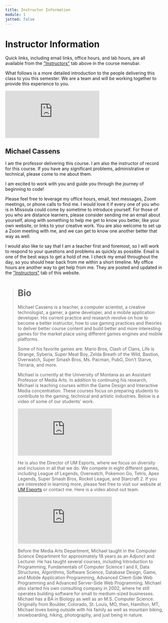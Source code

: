 ```yaml
---
title: Instructor Information
module: 1
jotted: false
---
```


# Instructor Information

Quick links, including email links, office hours, and lab hours, are all available from the ["Instructors"]({{site.baseurl}}/instructors/) tab above in the course menubar.

What follows is a more detailed introduction to the people delivering this class to you this semester. We are a team and will be working together to provide this experience to you.

<!-- rebuild this video -->
<div class="embed-responsive embed-responsive-16by9"><iframe class="embed-responsive-item" src="https://www.youtube.com/embed/PSGOxy8IwH0" frameborder="0" allowfullscreen></iframe></div>

## Michael Cassens

I am the professor delivering this course. I am also the instructor of record for this course. If you have any significant problems, administrative or technical, please come to me about them.

I am excited to work with you and guide you through the journey of beginning to code!

Please feel free to leverage my office hours, email, text messages, Zoom meetings, or phone calls to find me. I would love it if every one of you who is in Missoula could come by sometime to introduce yourself. For those of you who are distance learners, please consider sending me an email about yourself, along with something to help me get to know you better, like your own website, or links to your creative work.  You are also welcome to set up a Zoom meeting with me, and we can get to know one another better that way as well.

I would also like to say that I am a teacher first and foremost, so I will work to respond to your questions and problems as quickly as possible. Email is one of the best ways to get a hold of me. I check my email throughout the day, so you should hear back from me within a short timeline. My office hours are another way to get help from me. They are posted and updated in the ["Instructors"]({{site.baseurl}}/instructors/) tab of this website.


> # Bio
> Michael Cassens is a teacher, a computer scientist, a creative technologist, a gamer, a game developer, and a mobile application developer.  His current practice and research revolve on how to become a better instructor, how to use gaming practices and theories to deliver better course content and build better and more interesting games for the market place using different games engines and mobile platforms.
>
> Some of his favorite games are:
  Mario Bros,
  Clash of Clans,
  Life is Strange,
  Syberia,
  Super Meat Boy,
  Zelda Breath of the Wild,
  Bastion,
  Overwatch,
  Super Smash Bros,
  Ms. Pacman,
  PubG,
  Don't Starve,
  Terraria, and more.
> 
> Michael is currently at the University of Montana as an Assistant Professor of Media Arts. In addition to continuing his research, Michael is teaching courses within the Game Design and Interactive Media concentration. These courses focus on preparing students to contribute to the gaming, technical and artistic industries.  Below is a video of some of our students' work.
>
><div class="embed-responsive embed-responsive-16by9"><iframe class="embed-responsive-item" src="https://www.youtube.com/embed/AnjxNmQlLns" frameborder="0" allowfullscreen></iframe></div>
>
>He is also the Director of UM Esports, where we focus on diversity and inclusion in all that we do.  We compete in eight different games, including League of Legends, Overwatch, Pokemon Go, Tetris, Apex Legends, Super Smash Bros, Rocket League, and Starcraft 2. If you are interested in learning more, please feel free to visit our website at [UM Esports](http://grizzlyesportsum.com/) or contact me. Here is a video about out team.
>
><div class="embed-responsive embed-responsive-16by9"><iframe class="embed-responsive-item" src="https://www.youtube.com/embed/GMrgHhKgHU0" frameborder="0" allowfullscreen></iframe></div>
>
> Before the Media Arts Department, Michael taught in the Computer Science Department for approximately 18 years as an Adjunct and Lecturer.  He has taught several courses, including Introduction to Programming, Fundamentals of Computer Science I and II, Data Structures, Algorithms, Software Science, Database Design, Game, and Mobile Application Programming, Advanced Client-Side Web Programming and Advanced Server-Side Web Programming. Michael also started his own consulting company in 2002, where he still operates building software for small to medium-sized businesses.  Michael has a BA in Biology as well as an M.S. Computer Science. Originally from Boulder, Colorado, St. Louis, MO, then, Hamilton, MT, Michael loves being outside with his family as well as mountain biking, snowboarding, hiking, photography, and just being in nature.